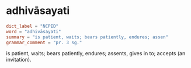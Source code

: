 # adhivāsayati

``` toml
dict_label = "NCPED"
word = "adhivāsayati"
summary = "is patient, waits; bears patiently, endures; assen"
grammar_comment = "pr. 3 sg."
```

is patient, waits; bears patiently, endures; assents, gives in to; accepts (an invitation).

